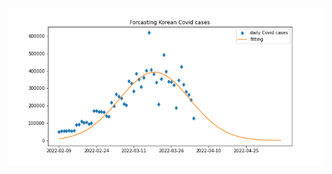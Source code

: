 ![fitting&predcition](https://github.com/isingmodel/Covid_naive_fitting/blob/main/figs/fitting_n_prediction.png?raw=true)